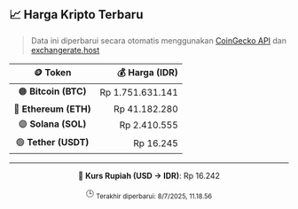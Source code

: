 

<!-- HARGA_KRIPTO -->
## 📈 Harga Kripto Terbaru

> Data ini diperbarui secara otomatis menggunakan [CoinGecko API](https://www.coingecko.com/) dan [exchangerate.host](https://exchangerate.host/)

<div align="center">

| 🪙 Token | 💰 Harga (IDR) |
|:------:|---------------:|
| 🟠 **Bitcoin (BTC)**   | Rp 1.751.631.141 |
| 🔵 **Ethereum (ETH)**  | Rp 41.182.280 |
| 🟣 **Solana (SOL)**    | Rp 2.410.555 |
| 🟢 **Tether (USDT)**   | Rp 16.245 |

---

💱 **Kurs Rupiah (USD → IDR)**: Rp 16.242

🕒 <sub>Terakhir diperbarui: 8/7/2025, 11.18.56</sub>

</div>
<!-- /HARGA_KRIPTO -->